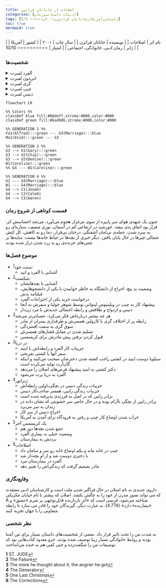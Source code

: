 ```yaml
---
title: اصلاحات از جاناتان فرانزن
categories: [ادبیات داستانی,رمان]
tags: [داستان,آمریکا,جاناتان فرانزن,۲۰۰۱,⭐⭐⭐⭐⭐ 5/5]
toc: true
mermaid: true
---
```


| نام اثر | اصلاحات |
| نویسنده | جاناتان فرانزن |
| سال چاپ | ۲۰۰۱ |
| کشور | آمریکا  |
| ژانر | رمان ادبی، خانوادگی، اجتماعی  |
| امتیاز | ⭐⭐⭐⭐⭐⭐⭐⭐⭐⭐ 10/10  |

### شخصیت‌ها
<details>
  <summary>آلفرد لمبرت</summary>
  پدر خانواده لمبرت، مردی سخت‌گیر و بیمار به پارکینسون
</details>
<details>
  <summary>انی‌دون لمبرت</summary>
  همسر آلفرد، زنی خانه‌دار که با مشکلات و نارضایتی‌های خود دست و پنجه نرم می‌کند
</details>
<details>
  <summary>گری لمبرت</summary>
  پسر بزرگ خانواده، که با مشکلات زناشویی و مالی مواجه است. همسر گری کارولینا نام دارد و آنها سه پسر یوناس، آرون،‌ و کالب دارند
</details>
<details>
  <summary>چیپ لمبرت</summary>
   پسر میانی خانواده، استاد سابق دانشگاه که به دلیل مشکلات مالی و شغلی درگیر بحران‌های شخصی شده است
</details>
<details>
  <summary>دنیس لمبرت</summary>
  دختر کوچک خانواده، که به عنوان سرآشپز در فیلادلفیا کار می‌کند و با هویت جنسی و روابطش دست و پنجه نرم می‌کند
</details>


```mermaid
flowchart LR

%% Colors %%
classDef blue fill:#66deff,stroke:#000,color:#000
classDef green fill:#6ad98b,stroke:#000,color:#000

%% GENERATION 1 %%
Fa1(Alfred):::green --- G3(Marriage):::blue
Mo1(Enid):::green --- G3

%% GENERATION 3 %%
G3 --> U1(Gary):::green
G3 --> U2(Chip):::green
G3 --> U3(Denise):::green
W1(Caroline):::green 
%% G4 --- W1(Caroline):::green

%% GENERATION 4 %%
U1 --- G4(Marriage):::blue
W1 --- G4(Marriage):::blue
G4 --> C1(Jonah)
G4 --> C2(Caleb)
G4 --> C3(Aaron)
```

### قسمت کوتاهی از شروع رمان
جنون یک جبهه‌ی هوای سر پاییزه از سوی مرغزار هجوم می‌آورد. می‌شد احساسش کر: قرار بود اتفاق بدی بیفتد. خورشید در ارتفاعی کم در آسمان، نوری ضعیف، ستاره‌ای رو به سرد شدن. حمله‌ی بی‌امان آشفتگی. درختان بی‌قرار، دما رو به کاهش، کل کیش شمالی چیزها در حال پایان یافتن. دیگر خبری از بچه‌ها در حیاط خانه‌ها نیست. سایه‌ها بر چمن‌های خزنده‌ی رو به زرد شدن دراز شده بودند.

### موضوع فصل‌ها
- سنت جود<sup id="a1">[1](#f1)</sup>: 
  - آشنایی با آلفرد و انید 
- شکست<sup id="a2">[2](#f2)</sup>: 
  - آشنا‌یی با بچه‌هایشان
  - وضعیت بد پیچ، اخراج از دانشگاه به خاطر خوابیدن با یکی از دانشجوهایش، فیلنامه بدش
  - درخواست خرید یکی از اختراعات آلفرد
  - پیشنهاد کار به چیپ در ویلینیوس لیتوانی توسط شوهر جولبا و سفرش به آنجا
  - دنیس و ازدواج و طلاقش و رابطه احتمالی جدیدش با مرد زن‌دار
- هر چه بیشتر درباره‌اش فکر می‌کرد، عصبانی‌تر می‌شد<sup id="a3">[3](#f3)</sup>
  - رابطه پر از اختلاف گری با کارولین همسرش و طرفداری پسران از مادر
  - سوق گری به سمت افسردگی
  - تسلیم شدن در مقابل فشار‌های همسرش
  - قبول کردن نرفتن پیش مادرش برای کریسمس
- در دریا<sup id="a3">[3](#f3)</sup> 
  - جزییات کار آلفرد و رابطه‌اش با اینید
  - سفر آنها با کشتی تفریحی
  - سیلویا دوست اینید در کشتی راجب کشته شدن دخترشان صحبت می‌کنند و اینکه گان‌آرت تولید می‌کرده است.
  - دکتر کشتی به اینید پیشنهاد قرص‌های اصلان را می‌دهد.
  - آلفرد به دریا پرت می‌شود
- ژنراتور<sup id="a4">[4](#f4)</sup>
  - جزییات زندگی دنیس در بچگی،‌اولین رابطه‌اش
  - جزییات زندگی رابین، همسر صاحب‌کار دنیس
  - برادر رابین که در اصل به فرزندی پذیرفته شده است
  - برادر رابین از بچگی ناآرام بوده و در حال حاضر سر خشونتی که نشان داده در زندان به سر می‌برد
  - اخراج دنیس از سر کار
  - خراب شدن اوضاع کار چیپ و رفتن به فرودگاه برای آمدن به آمریکا
- یک کریسمس آخر<sup id="a5">[5](#f5)</sup>
  - جمع شدن بچه‌ها دور هم
  - وضعیت خیلی بد بیماری آلفرد
  - بردنش به بیمارستان
- اصلاحات<sup id="a6">[6](#f6)</sup>
  - چیپ در خانه ماند و یکم اوضاع خانه رو سر و سامان داد
  - با دختری دوست شد و از او بچه‌‌دار شد
  - آلفرد در بیمارستان مرد
  - مادر تصمیم گرفت که زندگی‌اش را تغییر دهد

### وقایع‌نگاری

   داروی جدیدی به نام اصلان در حال فراگیر شدن ملت است و کارشناسان ادبی معتقدند که می تواند تصور مدرن از خود را به چالش بکشد. اصلان که بیشتر با نام خیابان مکزیکی A شناخته می‌شود، قرصی است که «اثر بازدارنده قابل‌توجهی بر شرم «عمیق» و «بیمارنده» دارد» (4.774). به عبارت دیگر، گیرندگان خود را قادر می سازد تا رابطه متفاوتی را با جهان تجربه کنند.

### نظر شخصی
به شدت من را تحت تاثیر قرار داد. بعضی از شخصیت‌های داستان بسیار برای من آشنا بودند و روابط خانوادگی بسیار زیبا توصیف شده بودند. جزو معدود کتاب‌هایی بود که توصیفات من را شگفت‌زده و حتی کمی هم به خنده می‌انداخت.

<b id="f1">1</b> <span class="footnote">ST. JUDE</span>[↩](#a1)
<br><b id="f2">2</b> <span class="footnote">The Failure</span>[↩](#a2)
<br><b id="f3">3</b> <span class="footnote">The more he thought about it, the angrier he got</span>[↩](#a3)
<br><b id="f4">4</b> <span class="footnote">The Generator</span>[↩](#a4)
<br><b id="f5">5</b> <span class="footnote">One Last Christmas</span>[↩](#a5)
<br><b id="f6">6</b> <span class="footnote">The Corrections</span>[↩](#a6)
